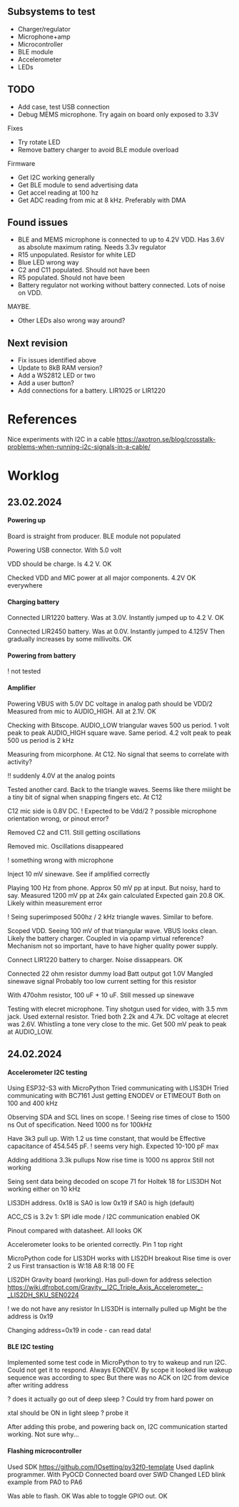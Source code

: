 
## Subsystems to test

- Charger/regulator
- Microphone+amp
- Microcontroller
- BLE module
- Accelerometer
- LEDs

## TODO

- Add case, test USB connection
- Debug MEMS microphone. Try again on board only exposed to 3.3V

Fixes

- Try rotate LED
- Remove battery charger to avoid BLE module overload

Firmware

- Get I2C working generally
- Get BLE module to send advertising data
- Get accel reading at 100 hz
- Get ADC reading from mic at 8 kHz. Preferably with DMA 

## Found issues

- BLE and MEMS microphone is connected to up to 4.2V VDD. Has 3.6V as absolute maximum rating. Needs 3.3v regulator
- R15 unpopulated. Resistor for white LED
- Blue LED wrong way
- C2 and C11 populated. Should not have been
- R5 populated. Should not have been
- Battery regulator not working without battery connected. Lots of noise on VDD.

MAYBE.

- Other LEDs also wrong way around?

## Next revision

- Fix issues identified above
- Update to 8kB RAM version?
- Add a WS2812 LED or two
- Add a user button?
- Add connections for a battery. LIR1025 or LIR1220

# References

Nice experiments with I2C in a cable
https://axotron.se/blog/crosstalk-problems-when-running-i2c-signals-in-a-cable/

# Worklog

## 23.02.2024


#### Powering up

Board is straight from producer.
BLE module not populated

Powering USB connector. With 5.0 volt

VDD should be charge. Is 4.2 V. OK

Checked VDD and MIC power at all major components. 4.2V OK everywhere

#### Charging battery

Connected LIR1220 battery. Was at 3.0V.
Instantly jumped up to 4.2 V.
OK

Connected LIR2450 battery. Was at 0.0V.
Instantly jumped to 4.125V
Then gradually increases by some millivolts.
OK

#### Powering from battery
! not tested


#### Amplifier

Powering VBUS with 5.0V
DC voltage in analog path should be VDD/2
Measured from mic to AUDIO_HIGH.
All at 2.1V. OK

Checking with Bitscope.
AUDIO_LOW triangular waves 500 us period. 1 volt peak to peak
AUDIO_HIGH square wave. Same period. 4.2 volt peak to peak
500 us period is 2 kHz

Measuring from micorphone. At C12.
No signal that seems to correlate with activity?

!! suddenly 4.0V at the analog points

Tested another card. Back to the triangle waves.
Seems like there miiight be a tiny bit of signal when snapping fingers etc.
At C12

C12 mic side is 0.8V DC.
! Expected to be Vdd/2
? possible microphone orientation wrong, or pinout error?

Removed C2 and C11. Still getting oscillations

Removed mic. Oscillations disappeared

! something wrong with microphone 

Inject 10 mV sinewave. See if amplified correctly

Playing 100 Hz from phone.
Approx 50 mV pp at input. But noisy, hard to say.
Measured 1200 mV pp at
24x gain calculated
Expected gain 20.8
OK. Likely within measurement error

! Seing superimposed 500hz / 2 kHz triangle waves.
Similar to before.

Scoped VDD. Seeing 100 mV of that triangular wave.
VBUS looks clean.
Likely the battery charger.
Coupled in via opamp virtual reference?
Mechanism not so important, have to have higher quality power supply.

Connect LIR1220 battery to charger.
Noise dissappears. OK

Connected 22 ohm resistor dummy load
Batt output got 1.0V
Mangled sinewave signal
Probably too low current setting for this resistor

With 470ohm resistor, 100 uF + 10 uF.
Still messed up sinewave

Testing with elecret microphone. Tiny shotgun used for video, with 3.5 mm jack.
Used external resistor. Tried both 2.2k and 4.7k.
DC voltage at elecret was 2.6V.
Whistling a tone very close to the mic.
Get 500 mV peak to peak at AUDIO_LOW.

## 24.02.2024


#### Accelerometer I2C testing

Using ESP32-S3 with MicroPython
Tried communicating with LIS3DH
Tried communicating with BC7161
Just getting ENODEV or ETIMEOUT
Both on 100 and 400 kHz

Observing SDA and SCL lines on scope.
! Seeing rise times of close to 1500 ns
Out of specification. Need 1000 ns for 100kHz

Have 3k3 pull up.
With 1.2 us time constant, that would be
Effective capacitance of 454.545 pF.
! seems very high. Expected 10-100 pF max

Adding additiona 3.3k pullups
Now rise time is 1000 ns approx
Still not working

Seing sent data being decoded on scope
71 for Holtek
18 for LIS3DH
Not working either on 10 kHz

LIS3DH address.
0x18 is SA0 is low
0x19 if SA0 is high (default)

ACC_CS is 3.2v
1: SPI idle mode / I2C communication enabled
OK

Pinout compared with datasheet.
All looks OK

Accelerometer looks to be oriented correctly.
Pin 1 top right

MicroPython code for LIS3DH works with LIS2DH breakout
Rise time is over 2 us
First transaction is
W:18 A8 R:18 00 FE

LIS2DH Gravity board (working).
Has pull-down for address selection
https://wiki.dfrobot.com/Gravity__I2C_Triple_Axis_Accelerometer_-_LIS2DH_SKU_SEN0224

! we do not have any resistor
In LIS3DH is internally pulled up
Might be the address is 0x19

Changing address=0x19 in code - can read data!

#### BLE I2C testing

Implemented some test code in MicroPython to try to wakeup and run I2C.
Could not get it to respond.
Always EONDEV.
By scope it looked like wakeup sequence was according to spec
But there was no ACK on I2C from device after writing address

? does it actually go out of deep sleep ?
Could try from hard power on

xtal should be ON in light sleep
? probe it

After adding this probe, and powering back on, I2C communication started working.
Not sure why...

#### Flashing microcontroller

Used SDK https://github.com/IOsetting/py32f0-template
Used daplink programmer. With PyOCD
Connected board over SWD
Changed LED blink example from PA0 to PA6

Was able to flash. OK
Was able to toggle GPIO out. OK



